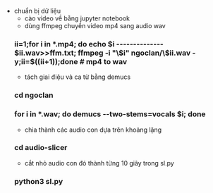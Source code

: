 - chuẩn bị dữ liệu
   - cào video về bằng jupyter notebook
   - dùng ffmpeg chuyển video mp4 sang audio wav
   ### ii=1;for i in *.mp4; do echo $i -------------- $ii.wav>>ffm.txt; ffmpeg -i "\$i" ngoclan/\$ii.wav -y;ii=$((ii+1));done  # mp4 to wav
   - tách giai điệu và ca từ bằng demucs
   ### cd ngoclan 
   ### for i in *.wav; do demucs --two-stems=vocals $i; done
   - chia thành các audio con dựa trên khoảng lặng
   ### cd audio-slicer
   - cắt nhỏ audio con đó thành từng 10 giây trong sl.py
   ### python3 sl.py
